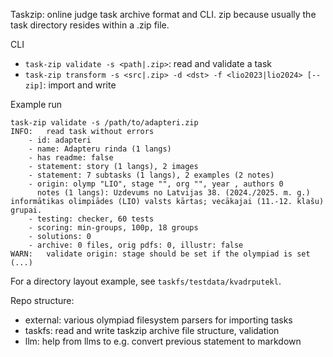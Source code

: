 Taskzip: online judge task archive format and CLI.
zip because usually the task directory resides within a .zip file.

CLI
- `task-zip validate -s <path|.zip>`: read and validate a task
- `task-zip transform -s <src|.zip> -d <dst> -f <lio2023|lio2024> [--zip]`: import and write

Example run
```
task-zip validate -s /path/to/adapteri.zip
INFO:	read task without errors
	- id: adapteri
	- name: Adapteru rinda (1 langs)
	- has readme: false
	- statement: story (1 langs), 2 images
	- statement: 7 subtasks (1 langs), 2 examples (2 notes)
	- origin: olymp "LIO", stage "", org "", year , authors 0
	  notes (1 langs): Uzdevums no Latvijas 38. (2024./2025. m. g.) informātikas olimpiādes (LIO) valsts kārtas; vecākajai (11.-12. klašu) grupai.
	- testing: checker, 60 tests
	- scoring: min-groups, 100p, 18 groups
	- solutions: 0
	- archive: 0 files, orig pdfs: 0, illustr: false
WARN:	validate origin: stage should be set if the olympiad is set (...)
```

For a directory layout example, see `taskfs/testdata/kvadrputekl`.

Repo structure:
- external: various olympiad filesystem parsers for importing tasks
- taskfs: read and write taskzip archive file structure, validation
- llm: help from llms to e.g. convert previous statement to markdown